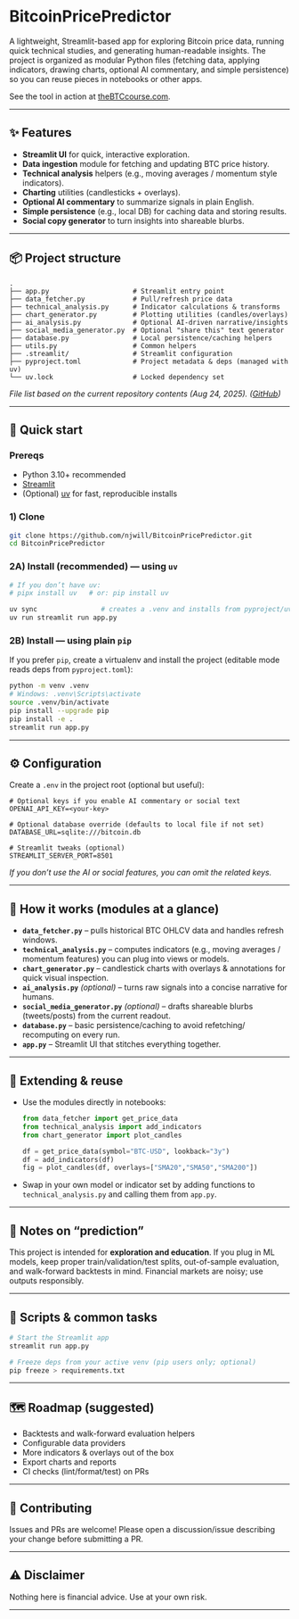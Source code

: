 # BitcoinPricePredictor

A lightweight, Streamlit-based app for exploring Bitcoin price data, running quick technical studies, and generating human-readable insights. The project is organized as modular Python files (fetching data, applying indicators, drawing charts, optional AI commentary, and simple persistence) so you can reuse pieces in notebooks or other apps.

See the tool in action at [theBTCcourse.com](https://predict.thebtccourse.com/).

---

## ✨ Features

* **Streamlit UI** for quick, interactive exploration.
* **Data ingestion** module for fetching and updating BTC price history.
* **Technical analysis** helpers (e.g., moving averages / momentum style indicators).
* **Charting** utilities (candlesticks + overlays).
* **Optional AI commentary** to summarize signals in plain English.
* **Simple persistence** (e.g., local DB) for caching data and storing results.
* **Social copy generator** to turn insights into shareable blurbs.

---

## 📦 Project structure

```
.
├── app.py                     # Streamlit entry point
├── data_fetcher.py            # Pull/refresh price data
├── technical_analysis.py      # Indicator calculations & transforms
├── chart_generator.py         # Plotting utilities (candles/overlays)
├── ai_analysis.py             # Optional AI-driven narrative/insights
├── social_media_generator.py  # Optional "share this" text generator
├── database.py                # Local persistence/caching helpers
├── utils.py                   # Common helpers
├── .streamlit/                # Streamlit configuration
├── pyproject.toml             # Project metadata & deps (managed with uv)
└── uv.lock                    # Locked dependency set
```

*File list based on the current repository contents (Aug 24, 2025). ([GitHub][1])*

---

## 🚀 Quick start

### Prereqs

* Python 3.10+ recommended
* [Streamlit](https://streamlit.io/)
* (Optional) [uv](https://docs.astral.sh/uv/) for fast, reproducible installs

### 1) Clone

```bash
git clone https://github.com/njwill/BitcoinPricePredictor.git
cd BitcoinPricePredictor
```

### 2A) Install (recommended) — using `uv`

```bash
# If you don’t have uv:
# pipx install uv   # or: pip install uv

uv sync                # creates a .venv and installs from pyproject/uv.lock
uv run streamlit run app.py
```

### 2B) Install — using plain `pip`

If you prefer `pip`, create a virtualenv and install the project (editable mode reads deps from `pyproject.toml`):

```bash
python -m venv .venv
# Windows: .venv\Scripts\activate
source .venv/bin/activate
pip install --upgrade pip
pip install -e .
streamlit run app.py
```

---

## ⚙️ Configuration

Create a `.env` in the project root (optional but useful):

```dotenv
# Optional keys if you enable AI commentary or social text
OPENAI_API_KEY=<your-key>

# Optional database override (defaults to local file if not set)
DATABASE_URL=sqlite:///bitcoin.db

# Streamlit tweaks (optional)
STREAMLIT_SERVER_PORT=8501
```

*If you don’t use the AI or social features, you can omit the related keys.*

---

## 🧠 How it works (modules at a glance)

* **`data_fetcher.py`** – pulls historical BTC OHLCV data and handles refresh windows.
* **`technical_analysis.py`** – computes indicators (e.g., moving averages / momentum features) you can plug into views or models.
* **`chart_generator.py`** – candlestick charts with overlays & annotations for quick visual inspection.
* **`ai_analysis.py`** *(optional)* – turns raw signals into a concise narrative for humans.
* **`social_media_generator.py`** *(optional)* – drafts shareable blurbs (tweets/posts) from the current readout.
* **`database.py`** – basic persistence/caching to avoid refetching/ recomputing on every run.
* **`app.py`** – Streamlit UI that stitches everything together.

---

## 🧪 Extending & reuse

* Use the modules directly in notebooks:

  ```python
  from data_fetcher import get_price_data
  from technical_analysis import add_indicators
  from chart_generator import plot_candles

  df = get_price_data(symbol="BTC-USD", lookback="3y")
  df = add_indicators(df)
  fig = plot_candles(df, overlays=["SMA20","SMA50","SMA200"])
  ```
* Swap in your own model or indicator set by adding functions to `technical_analysis.py` and calling them from `app.py`.

---

## 🤖 Notes on “prediction”

This project is intended for **exploration and education**. If you plug in ML models, keep proper train/validation/test splits, out-of-sample evaluation, and walk-forward backtests in mind. Financial markets are noisy; use outputs responsibly.

---

## 🧰 Scripts & common tasks

```bash
# Start the Streamlit app
streamlit run app.py

# Freeze deps from your active venv (pip users only; optional)
pip freeze > requirements.txt
```

---

## 🗺️ Roadmap (suggested)

* Backtests and walk-forward evaluation helpers
* Configurable data providers
* More indicators & overlays out of the box
* Export charts and reports
* CI checks (lint/format/test) on PRs

---

## 🤝 Contributing

Issues and PRs are welcome! Please open a discussion/issue describing your change before submitting a PR.

---

## ⚠️ Disclaimer

Nothing here is financial advice. Use at your own risk.

---

[1]: https://github.com/njwill/BitcoinPricePredictor "GitHub - njwill/BitcoinPricePredictor"
